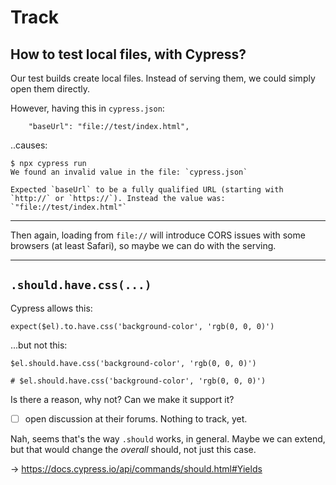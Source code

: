 # Track

## How to test local files, with Cypress?

Our test builds create local files. Instead of serving them, we could simply open them directly.

However, having this in `cypress.json`:

```
	"baseUrl": "file://test/index.html",
```

..causes:

```
$ npx cypress run
We found an invalid value in the file: `cypress.json`

Expected `baseUrl` to be a fully qualified URL (starting with `http://` or `https://`). Instead the value was: `"file://test/index.html"`
```

---

Then again, loading from `file://` will introduce CORS issues with some browsers (at least Safari), so maybe we can do with the serving.

---


## `.should.have.css(...)`

Cypress allows this:

```
expect($el).to.have.css('background-color', 'rgb(0, 0, 0)')
```

...but not this:

```
$el.should.have.css('background-color', 'rgb(0, 0, 0)')

# $el.should.have.css('background-color', 'rgb(0, 0, 0)')
```

Is there a reason, why not?  Can we make it support it?

- [ ] open discussion at their forums. Nothing to track, yet.

Nah, seems that's the way `.should` works, in general. Maybe we can extend, but that would change the *overall* should, not just this case.

-> https://docs.cypress.io/api/commands/should.html#Yields

